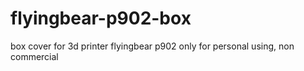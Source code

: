 # flyingbear-p902-box
box cover for 3d printer flyingbear p902 only for personal using, non commercial 
